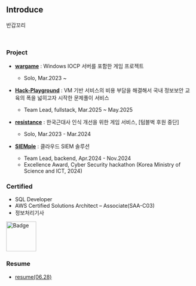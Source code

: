 ## Introduce

반갑꼬리

<br>

### Project
- **[wargame](https://wargamegg.vercel.app)** : Windows IOCP 서버를 포함한 게임 프로젝트
  - Solo, Mar.2023 ~

- **[Hack-Playground](https://hpground.xyz)** : VM 기반 서비스의 비용 부담을 해결해서 국내 정보보안 교육의 폭을 넓히고자 시작한 문제풀이 서비스
  - Team Lead, fullstack, Mar.2025 ~ May.2025
  
- **[resistance](https://github.com/downfa11/resistance-backend)** : 한국근대사 인식 개선을 위한 게임 서비스, [텀블벅 후원 중단]
  - Solo, Mar.2023 - Mar.2024

- **[SIEMple](https://hub.docker.com/r/downfa11/siemple)** : 클라우드 SIEM 솔루션 
  - Team Lead, backend, Apr.2024 - Nov.2024
  - Excellence Award, Cyber Security hackathon (Korea Ministry of Science and ICT, 2024)

### Certified
- SQL Developer
- AWS Certified Solutions Architect – Associate(SAA-C03)
- 정보처리기사

<a href="https://www.credly.com/badges/2724a96e-1c69-473b-8be4-9f99de6f113b/public_url">
  <img src="https://images.credly.com/size/220x220/images/0e284c3f-5164-4b21-8660-0d84737941bc/image.png" width="80" height="80" alt="Badge"/>
</a>

<br>

### Resume
- [resume(06.28)](https://drive.google.com/file/d/1TEVcXaSXws9MAXKFrIVy7XGd-FHMnDA4) 

<br>
